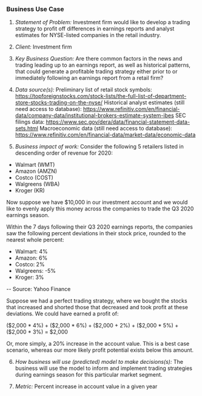 ### Business Use Case

1. *Statement of Problem:* Investment firm would like to develop a trading strategy to profit off differences in earnings reports and analyst estimates for NYSE-listed companies in the retail industry.

2. *Client:* Investment firm

3. *Key Business Question:* Are there common factors in the news and trading leading up to an earnings report, as well as historical patterns, that could generate a profitable trading strategy either prior to or immediately following an earnings report from a retail firm?

4. *Data source(s):*
Preliminary list of retail stock symbols: https://topforeignstocks.com/stock-lists/the-full-list-of-department-store-stocks-trading-on-the-nyse/
Historical analyst estimates (still need access to database): https://www.refinitiv.com/en/financial-data/company-data/institutional-brokers-estimate-system-ibes
SEC filings data: https://www.sec.gov/dera/data/financial-statement-data-sets.html
Macroeconomic data (still need access to database): https://www.refinitiv.com/en/financial-data/market-data/economic-data

5. *Business impact of work:* 
Consider the following 5 retailers listed in descending order of revenue for 2020:  
* Walmart (WMT)
* Amazon (AMZN)
* Costco (COST)
* Walgreens (WBA)
* Kroger (KR)

Now suppose we have \$10,000 in our investment account and we would like to evenly apply this money across the companies to trade the Q3 2020 earnings season.

Within the 7 days following their Q3 2020 earnings reports, the companies saw the following percent deviations in their stock price, rounded to the nearest whole percent:

* Walmart: 4%  
* Amazon: 6%
* Costco: 2%
* Walgreens: -5% 
* Kroger: 3%

-- Source: Yahoo Finance

Suppose we had a perfect trading strategy, where we bought the stocks that increased and shorted those that decreased and took profit at these deviations. We could have earned a profit of:

(\$2,000 * 4\%) + ($2,000 * 6\%) + (\$2,000 + 2\%) + (\$2,000 * 5\%) + (\$2,000 * 3\%) = \$2,000

Or, more simply, a 20% increase in the account value. This is a best case scenario, whereas our more likely profit potential exists below this amount.

6. *How business will use (predicted) model to make decisions(s):* The business will use the model to inform and implement trading strategies during earnings season for this particular market segment.

7. *Metric:* Percent increase in account value in a given year
